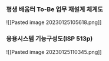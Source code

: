 ### 평생 배움터 To-Be 업무 재설계 체계도
![[Pasted image 20230125105618.png]]

### 응용시스템 기능구성도(ISP 513p)
![[Pasted image 20230125110345.png]]
